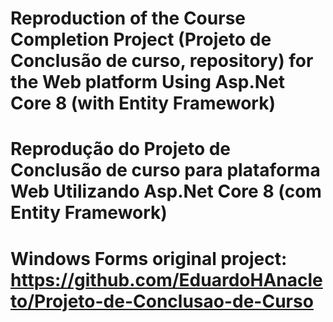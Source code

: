 # Reproduction of the Course Completion Project (Projeto de Conclusão de curso, repository) for the Web platform Using Asp.Net Core 8 (with Entity Framework)
# Reprodução do Projeto de Conclusão de curso para plataforma Web Utilizando Asp.Net Core 8 (com Entity Framework)

# Windows Forms original project: https://github.com/EduardoHAnacleto/Projeto-de-Conclusao-de-Curso
